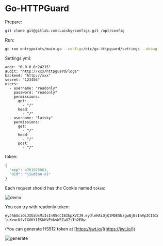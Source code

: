 # Go-HTTPGuard

Prepare:

```sh
git clone git@gitlab.com:Laisky/configs.git /opt/config
```

Run:

```sh
go run entrypoints/main.go --config=/etc/go-httpguard/settings --debug --dry
```

Settings.yml:

```
addr: "0.0.0.0:24215"
audit: "http://xxx/httpguard/logs"
backend: "http://xxx"
secret: "123456"
users:
  - username: "readonly"
    password: "readonly"
    permissions:
      get:
        - "/"
      head:
        - "/"
  - username: "laisky"
    permissions:
      get:
        - "/"
      head:
        - "/"
      post:
        - "/"
```

token:

```js
{
  "exp": 4701978061,
  "uid": "jiudian-ai"
}
```

Each request should has the Cookie named `token`:

![demo](https://s3.laisky.com/uploads/2018/06/jwt-demo.jpg)

You can try with readonly token:

```
eyJhbGciOiJIUzUxMiIsInR5cCI6IkpXVCJ9.eyJleHAiOjQ3MDE5NzgwNjEsInVpZCI6InJlYWRvbmx5In0.PRDnh3tpfxd2G4TDj29HW3QA5dZKq068AYaLSTpA2LQFuAZD-luXvorUfvIXGKY1ESkHVPbkvWEZaX7tTh2E8w
```

(You can generate HS512 token at [https://jwt.io/](https://jwt.io/))

![generate](https://s3.laisky.com/uploads/2019/12/go-httpguard.png)

